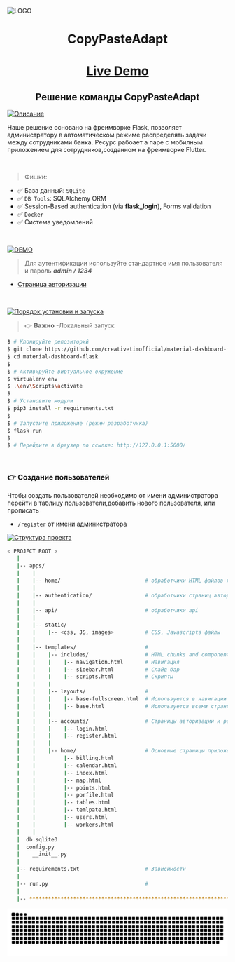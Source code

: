 



![LOGO](https://storage.blackterminal.com/source/img/emitents/background_img_logo/1/2VNzTGsSAtMWkjd1czBI5JXSmv0S-So8.jpg)

<h1 align="center">CopyPasteAdapt</h1>
<h1 align="center"><a href="http://188.242.135.131:5000/">Live Demo</a></h21>
<h2 align="center">Решение команды CopyPasteAdapt</h2>


[![Описание](https://readme-typing-svg.herokuapp.com?font=Fira+Code&pause=1000&color=008BFF&background=2DFFDA00&width=435&lines=%D0%9E%D0%BF%D0%B8%D1%81%D0%B0%D0%BD%D0%B8%D0%B5)](https://git.io/typing-svg)

Наше решение основано на фреимворке Flask, позволяет администратору в автоматическом режиме распределять задачи между сотрудниками банка. Ресурс рабоает а паре с мобилным приложением для сотрудников,созданном на фреимворке Flutter.

<br />

> Фишки:

- ✅ База данный: `SQLite`
- ✅ `DB Tools`: SQLAlchemy ORM
- ✅ Session-Based authentication (via **flask_login**), Forms validation
- ✅ `Docker`
- ✅ Система уведомлений



<br />

[![DEMO](https://readme-typing-svg.demolab.com?font=Fira+Code&pause=1000&color=008BFF&random=false&width=435&lines=DEMO)](https://git.io/typing-svg)

> Для аутентификации используйте стандартное имя пользователя и пароль ***admin / 1234***  

-  [Страница авторизации](https://www.creative-tim.com/live/material-dashboard-flask)

<br />

[![Порядок установки и запуска](https://readme-typing-svg.herokuapp.com?font=Fira+Code&pause=1000&color=008BFF&background=2DFFDA00&width=435&lines=%D0%9F%D0%BE%D1%80%D1%8F%D0%B4%D0%BE%D0%BA+%D1%83%D1%81%D1%82%D0%B0%D0%BD%D0%BE%D0%B2%D0%BA%D0%B8+%D0%B8+%D0%B7%D0%B0%D0%BF%D1%83%D1%81%D0%BA%D0%B0)](https://git.io/typing-svg)

> 👉 **Важно** -Локальный запуск 

```bash
$ # Клонируйте репозиторий
$ git clone https://github.com/creativetimofficial/material-dashboard-flask.git
$ cd material-dashboard-flask
$
$ # Активируйте виртуальное окружение
$ virtualenv env
$ .\env\Scripts\activate
$
$ # Установите модули
$ pip3 install -r requirements.txt
$
$ # Запустите приложение (режим разработчика)
$ flask run 
$
$ # Перейдите в браузер по ссылке: http://127.0.0.1:5000/
```
<br />

### 👉 Создание пользователей

Чтобы создать пользователей необходимо от имени администратора перейти в таблицу пользователи,добавить нового пользователя, или прописать 
  - `/register` от имени администратора

[![Структура проекта](https://readme-typing-svg.demolab.com?font=Fira+Code&pause=1000&color=008BFF&random=false&width=435&lines=%D0%A1%D1%82%D1%80%D1%83%D0%BA%D1%82%D1%83%D1%80%D0%B0+%D0%BF%D1%80%D0%BE%D0%B5%D0%BA%D1%82%D0%B0)](https://git.io/typing-svg)

```bash
< PROJECT ROOT >
   |
   |-- apps/
   |    |
   |    |-- home/                           # обработчики HTML файлов из папки home
   |    |
   |    |-- authentication/                 # обработчики страниц авторизации и регистрации
   |    | 
   |    |-- api/                            # обработчики api
   |    |
   |    |-- static/
   |    |    |-- <css, JS, images>          # CSS, Javascripts файлы
   |    |
   |    |-- templates/                      #  
   |    |    |-- includes/                  # HTML chunks and components
   |    |    |    |-- navigation.html       # Навигация
   |    |    |    |-- sidebar.html          # Слайд бар 
   |    |    |    |-- scripts.html          # Скрипты
   |    |    |
   |    |    |-- layouts/                   # 
   |    |    |    |-- base-fullscreen.html  # Используется в навигации
   |    |    |    |-- base.html             # Используется всеми страницами
   |    |    |
   |    |    |-- accounts/                  # Страницы авторизации и регистрации
   |    |    |    |-- login.html            
   |    |    |    |-- register.html         
   |    |    |
   |    |    |-- home/                      # Основные страницы приложения
   |    |         |-- billing.html           
   |    |         |-- calendar.html         
   |    |         |-- index.html
   |    |         |-- map.html
   |    |         |-- points.html
   |    |         |-- porfile.html
   |    |         |-- tables.html
   |    |         |-- temlpate.html
   |    |         |-- users.html
   |    |         |-- workers.html                         
   |    |
   |  db.sqlite3
   |  config.py                             
   |    __init__.py                         
   |
   |-- requirements.txt                     # Зависимости
   |
   |-- run.py                               # 
   |
   |-- ************************************************************************
```

![](https://github.com/Platane/snk/raw/output/github-contribution-grid-snake.svg)